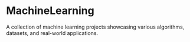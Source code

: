 # MachineLearning
A collection of machine learning projects showcasing various algorithms, datasets, and real-world applications.
